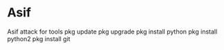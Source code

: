# Asif
Asif attack for tools
pkg update 
pkg upgrade 
pkg install python 
pkg install python2 
pkg install git
